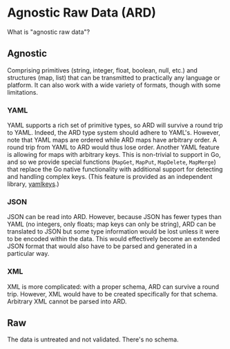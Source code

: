 Agnostic Raw Data (ARD)
=======================

What is "agnostic raw data"?

Agnostic
--------

Comprising primitives (string, integer, float, boolean, null, etc.) and structures (map, list)
that can be transmitted to practically any language or platform. It can also work with a wide
variety of formats, though with some limitations.

### YAML

YAML supports a rich set of primitive types, so ARD will survive a round trip to YAML. Indeed, the
ARD type system should adhere to YAML's. However, note that YAML maps are ordered while ARD maps
have arbitrary order. A round trip from YAML to ARD would thus lose order. Another YAML feature
is allowing for maps with arbitrary keys. This is non-trivial to support in Go, and so we provide
special functions (`MapGet`, `MapPut`, `MapDelete`, `MapMerge`) that replace the Go native
functionality with additional support for detecting and handling complex keys. (This feature is
provided as an independent library, [yamlkeys](https://github.com/tliron/yamlkeys).)

### JSON

JSON can be read into ARD. However, because JSON has fewer types than YAML (no integers, only
floats; map keys can only be string), ARD can be translated to JSON but some type information would
be lost unless it were to be encoded within the data. This would effectively become an extended JSON
format that would also have to be parsed and generated in a particular way.

### XML

XML is more complicated: with a proper schema, ARD can survive a round trip. However, XML would
have to be created specifically for that schema. Arbitrary XML cannot be parsed into ARD.

Raw
---

The data is untreated and not validated. There's no schema.
